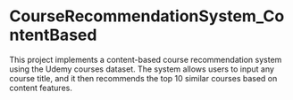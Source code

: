# CourseRecommendationSystem_ContentBased
This project implements a content-based course recommendation system using the Udemy courses dataset. The system allows users to input any course title, and it then recommends the top 10 similar courses based on content features.

